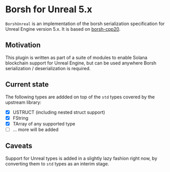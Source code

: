 # Borsh for Unreal 5.x

`BorshUnreal` is an implementation of the borsh serialization specification for Unreal Engine version 5.x. It is based on [borsh-cpp20](https://github.com/etodanik/borsh-cpp20).

## Motivation

This plugin is written as part of a suite of modules to enable Solana blockchain support for Unreal Engine, but can be used anywhere Borsh serialization / deserialization is required. 

## Current state

The following types are addded on top of the `std` types covered by the upstream library:

- [x] USTRUCT (including nested struct support)
- [x] FString
- [x] TArray of any supported type
- [ ] ... more will be added

## Caveats
Support for Unreal types is added in a slightly lazy fashion right now, by converting them to `std` types as an interim stage.
